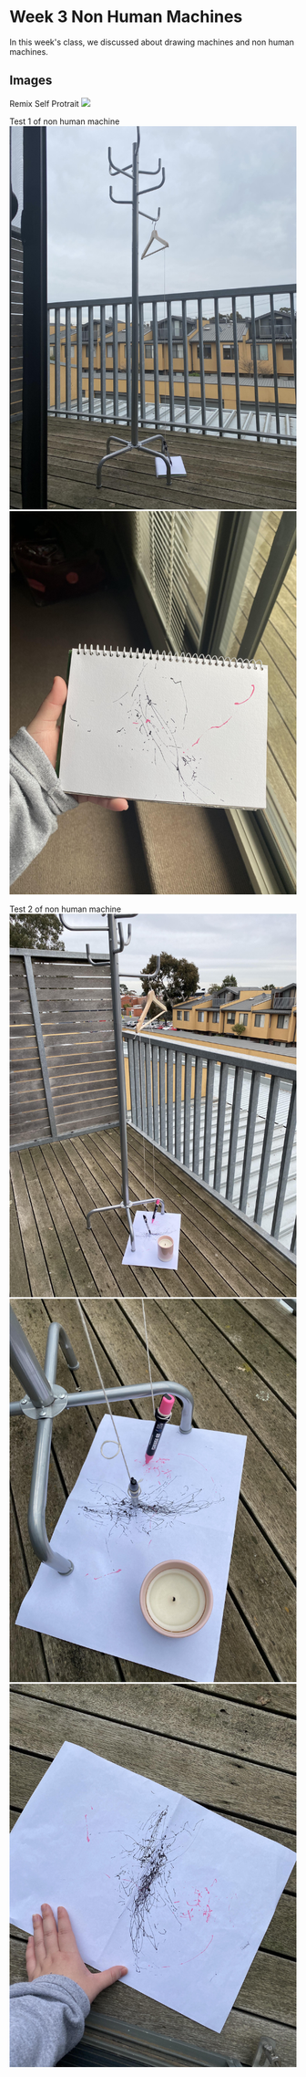 # Week 3 Non Human Machines 
In this week's class, we discussed about drawing machines and non human machines. 





## Images
Remix Self Protrait 
![](Remixportrait%.png)

Test 1 of non human machine
![](IMG_1891.jpg)
![](IMG_1901.jpg)

Test 2 of non human machine
![](IMG_1914.jpg)
![](IMG_1916.jpg)
![](IMG_1917.jpg)


